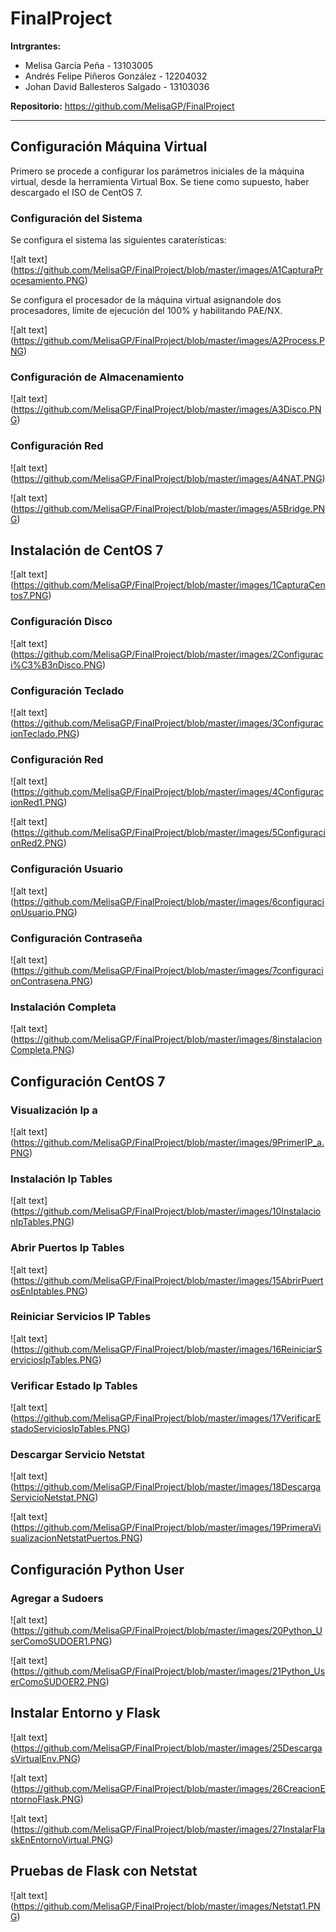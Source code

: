 # FinalProject
<b>Intrgrantes:</b> <br> 
* Melisa García Peña - 13103005 <br>
* Andrés Felipe Piñeros González - 12204032 <br>
* Johan David Ballesteros Salgado - 13103036 <br>

<b>Repositorio:</b> https://github.com/MelisaGP/FinalProject

-----
## Configuración Máquina Virtual

Primero se procede a configurar los parámetros iniciales de la máquina virtual, desde la herramienta Virtual Box. Se tiene como supuesto, haber descargado el ISO de CentOS 7. 

### Configuración del Sistema

Se configura el sistema las siguientes caraterísticas:

![alt text] (https://github.com/MelisaGP/FinalProject/blob/master/images/A1CapturaProcesamiento.PNG)

Se configura el procesador de la máquina virtual asignandole dos procesadores, límite de ejecución del 100% y habilitando PAE/NX.

![alt text] (https://github.com/MelisaGP/FinalProject/blob/master/images/A2Process.PNG)


### Configuración de Almacenamiento

![alt text] (https://github.com/MelisaGP/FinalProject/blob/master/images/A3Disco.PNG)

### Configuración Red

![alt text] (https://github.com/MelisaGP/FinalProject/blob/master/images/A4NAT.PNG)

![alt text] (https://github.com/MelisaGP/FinalProject/blob/master/images/A5Bridge.PNG)

## Instalación de CentOS 7

![alt text] (https://github.com/MelisaGP/FinalProject/blob/master/images/1CapturaCentos7.PNG)

### Configuración Disco

![alt text] (https://github.com/MelisaGP/FinalProject/blob/master/images/2Configuraci%C3%B3nDisco.PNG)

### Configuración Teclado

![alt text] (https://github.com/MelisaGP/FinalProject/blob/master/images/3ConfiguracionTeclado.PNG)

### Configuración Red

![alt text] (https://github.com/MelisaGP/FinalProject/blob/master/images/4ConfiguracionRed1.PNG)

![alt text] (https://github.com/MelisaGP/FinalProject/blob/master/images/5ConfiguracionRed2.PNG)

### Configuración Usuario

![alt text] (https://github.com/MelisaGP/FinalProject/blob/master/images/6configuracionUsuario.PNG)

### Configuración Contraseña

![alt text] (https://github.com/MelisaGP/FinalProject/blob/master/images/7configuracionContrasena.PNG)

### Instalación Completa

![alt text] (https://github.com/MelisaGP/FinalProject/blob/master/images/8instalacionCompleta.PNG)

## Configuración CentOS 7

### Visualización Ip a

![alt text] (https://github.com/MelisaGP/FinalProject/blob/master/images/9PrimerIP_a.PNG)

### Instalación Ip Tables

![alt text] (https://github.com/MelisaGP/FinalProject/blob/master/images/10InstalacionIpTables.PNG)

### Abrir Puertos Ip Tables

![alt text] (https://github.com/MelisaGP/FinalProject/blob/master/images/15AbrirPuertosEnIptables.PNG)

### Reiniciar Servicios IP Tables

![alt text] (https://github.com/MelisaGP/FinalProject/blob/master/images/16ReiniciarServiciosIpTables.PNG)

### Verificar Estado Ip Tables

![alt text] (https://github.com/MelisaGP/FinalProject/blob/master/images/17VerificarEstadoServiciosIpTables.PNG)

### Descargar Servicio Netstat

![alt text] (https://github.com/MelisaGP/FinalProject/blob/master/images/18DescargaServicioNetstat.PNG)

![alt text] (https://github.com/MelisaGP/FinalProject/blob/master/images/19PrimeraVisualizacionNetstatPuertos.PNG)

## Configuración Python User

### Agregar a Sudoers

![alt text] (https://github.com/MelisaGP/FinalProject/blob/master/images/20Python_UserComoSUDOER1.PNG)

![alt text] (https://github.com/MelisaGP/FinalProject/blob/master/images/21Python_UserComoSUDOER2.PNG)

## Instalar Entorno y Flask

![alt text] (https://github.com/MelisaGP/FinalProject/blob/master/images/25DescargasVirtualEnv.PNG)

![alt text] (https://github.com/MelisaGP/FinalProject/blob/master/images/26CreacionEntornoFlask.PNG)

![alt text] (https://github.com/MelisaGP/FinalProject/blob/master/images/27InstalarFlaskEnEntornoVirtual.PNG)

## Pruebas de Flask con Netstat 

![alt text] (https://github.com/MelisaGP/FinalProject/blob/master/images/Netstat1.PNG)
